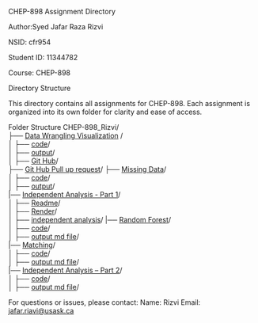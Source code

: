 CHEP-898 Assignment Directory

Author:Syed Jafar Raza Rizvi

NSID: cfr954

Student ID: 11344782

Course: CHEP-898

Directory Structure

This directory contains all assignments for CHEP-898. Each assignment is organized into its own folder for clarity and ease of access.

Folder Structure
CHEP-898_Rizvi/  
├── [Data Wrangling Visualization](https://github.com/rizvisbi20/chep898_assignment/tree/main/Data%20Wrangling) /  
│   ├── [code](https://github.com/rizvisbi20/chep898_assignment/blob/main/Data%20Wrangling/data_wrangling_visualization_rizvi.Rmd)/  
│   ├── [output](https://github.com/rizvisbi20/chep898_assignment/blob/main/Data%20Wrangling/data_wrangling_visualization_rizvi.md)/  
│ 
├── [Git Hub](https://github.com/rizvisbi20/Intro-to-GitHub-Assignment)/  
├── [Git Hub Pull up request](https://github.com/rizvisbi20/github_playground)/
├── [Missing Data](https://github.com/rizvisbi20/chep898_assignment/tree/main/Missing%20Data)/  
│   ├── [code](https://github.com/rizvisbi20/chep898_assignment/blob/main/Missing%20Data/Missing-Data.Rmd)/  
│   ├── [output](https://github.com/rizvisbi20/chep898_assignment/blob/main/Missing%20Data/Missing-Data.md)/  
|── [Independent Analysis - Part 1](https://github.com/rizvisbi20/chep898_assignment/tree/main/Independent-Analysis-1)/  
│   ├── [Readme](https://github.com/rizvisbi20/chep898_assignment/blob/main/Independent-Analysis-1/README.md)/  
│   ├── [Render](https://github.com/rizvisbi20/chep898_assignment/blob/main/Independent-Analysis-1/Render.md)/  
│   ├── [independent analysis](https://github.com/rizvisbi20/chep898_assignment/blob/main/Independent-Analysis-1/Independent-Analysis-1_rizvi.md)/ 
|── [Random Forest]()/  
│   ├── [code]()/  
│   ├── [output md file]()/  
|── [Matching]()/  
│   ├── [code]()/  
│   ├── [output md file]()/  
|── [Independent Analysis – Part 2]()/  
│   ├── [code]()/  
│   ├── [output md file]()/ 


For questions or issues, please contact:
Name: Rizvi
Email: jafar.riavi@usask.ca 




